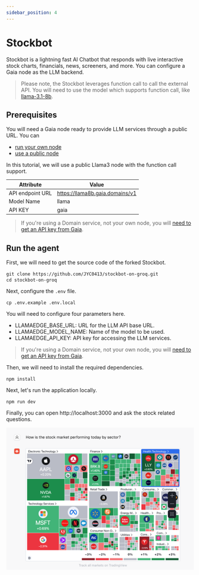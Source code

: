 ```yaml
---
sidebar_position: 4
---
```


# Stockbot

Stockbot is a lightning fast AI Chatbot that responds with live interactive stock charts, financials, news, screeners, and more. You can configure a Gaia node as the LLM backend.

> Please note, the Stockbot leverages function call to call the external API. You will need to use the model which supports function call, like [llama-3.1-8b](https://github.com/GaiaNet-AI/node-configs/tree/main/llama-3-groq-8b-tool).


## Prerequisites

You will need a Gaia node ready to provide LLM services through a public URL. You can

* [run your own node](../../node-guide/quick-start.md)
* [use a public node](../nodes.md)

In this tutorial, we will use a public Llama3 node with the function call support.

| Attribute | Value |
|-----|--------|
| API endpoint URL | https://llama8b.gaia.domains/v1 |
| Model Name | llama |
| API KEY | gaia |

> If you're using a Domain service, not your own node, you will [need to get an API key from Gaia](../getting-started/authentication.md).

## Run the agent

First, we will need to get the source code of the forked Stockbot.

```
git clone https://github.com/JYC0413/stockbot-on-groq.git
cd stockbot-on-groq
```

Next, configure the `.env` file.

```
cp .env.example .env.local
```

You will need to configure four parameters here.

* LLAMAEDGE_BASE_URL: URL for the LLM API base URL.
* LLAMAEDGE_MODEL_NAME: Name of the model to be used.
* LLAMAEDGE_API_KEY: API key for accessing the LLM services.

> If you're using a Domain service, not your own node, you will [need to get an API key from Gaia](https://docs.gaianet.ai/getting-started/authentication).

Then, we will need to install the required dependencies.

```
npm install
```

Next, let's run the application locally.

```
npm run dev
```

Finally, you can open http://localhost:3000 and ask the stock related questions.

![](stockbot-01.png)
